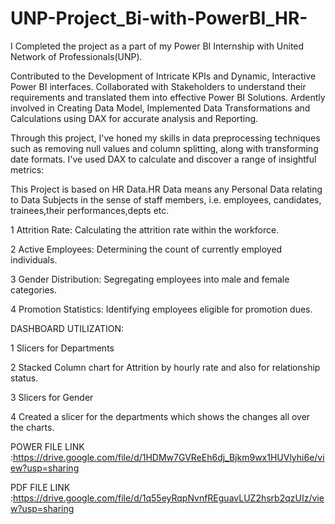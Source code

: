 # UNP-Project_Bi-with-PowerBI_HR-
I Completed the project as a part of my Power BI Internship with United Network of Professionals(UNP).

Contributed to the Development of Intricate KPIs and Dynamic, Interactive Power BI interfaces. Collaborated with Stakeholders to understand their requirements and translated them into effective Power BI Solutions. Ardently involved in Creating Data Model, Implemented Data Transformations and Calculations using DAX for accurate analysis and Reporting.

Through this project, I've honed my skills in data preprocessing techniques such as removing null values and column splitting, along with transforming date formats. I've used DAX to calculate and discover a range of insightful metrics:

This Project is based on HR Data.HR Data means any Personal Data relating to Data Subjects in the sense of staff members, i.e. employees, candidates, trainees,their performances,depts etc.

1 Attrition Rate: Calculating the attrition rate within the workforce.

2 Active Employees: Determining the count of currently employed individuals.

3 Gender Distribution: Segregating employees into male and female categories.

4 Promotion Statistics: Identifying employees eligible for promotion dues.

DASHBOARD UTILIZATION:

1 Slicers for Departments

2 Stacked Column chart for Attrition by hourly rate and also for relationship status.

3 Slicers for Gender

4 Created a slicer for the departments which shows the changes all over the charts.


 POWER FILE LINK :https://drive.google.com/file/d/1HDMw7GVReEh6dj_Bjkm9wx1HUVlyhi6e/view?usp=sharing
 
 PDF FILE LINK :https://drive.google.com/file/d/1q55eyRqpNvnfREguavLUZ2hsrb2qzUIz/view?usp=sharing
